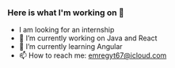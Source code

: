### Here is what I'm working on 👋


- I am looking for an internship
- 🔭 I’m currently working on Java and React
- 🌱 I’m currently learning Angular
- 📫 How to reach me: emregyt67@icloud.com
